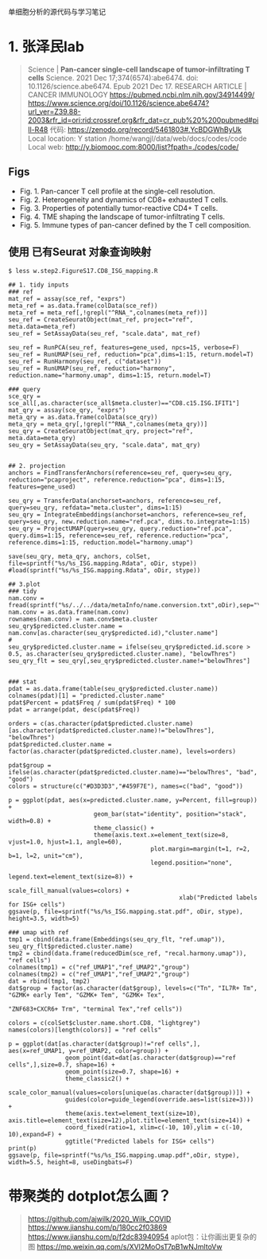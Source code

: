单细胞分析的源代码与学习笔记



# 1. 张泽民lab
> Science | **Pan-cancer single-cell landscape of tumor-infiltrating T cells**
> Science. 2021 Dec 17;374(6574):abe6474. doi: 10.1126/science.abe6474. Epub 2021 Dec 17.
> RESEARCH ARTICLE | CANCER IMMUNOLOGY
> https://pubmed.ncbi.nlm.nih.gov/34914499/
> https://www.science.org/doi/10.1126/science.abe6474?url_ver=Z39.88-2003&rfr_id=ori:rid:crossref.org&rfr_dat=cr_pub%20%200pubmed#pill-R48
> 代码: https://zenodo.org/record/5461803#.YcBDGWhByUk
> Local location: Y station /home/wangjl/data/web/docs/codes/code
> Local web: http://y.biomooc.com:8000/list?fpath=./codes/code/



## Figs
- Fig. 1. Pan-cancer T cell profile at the single-cell resolution. 
- Fig. 2. Heterogeneity and dynamics of CD8+ exhausted T cells.
- Fig. 3. Properties of potentially tumor-reactive CD4+ T cells.
- Fig. 4. TME shaping the landscape of tumor-infiltrating T cells.
- Fig. 5. Immune types of pan-cancer defined by the T cell composition.



## 使用 已有Seurat 对象查询映射
```
$ less w.step2.FigureS17.CD8_ISG_mapping.R

## 1. tidy inputs
### ref
mat_ref = assay(sce_ref, "exprs")
meta_ref = as.data.frame(colData(sce_ref))
meta_ref = meta_ref[,!grepl("^RNA_",colnames(meta_ref))]
seu_ref = CreateSeuratObject(mat_ref, project="ref", meta.data=meta_ref)
seu_ref = SetAssayData(seu_ref, "scale.data", mat_ref)

seu_ref = RunPCA(seu_ref, features=gene_used, npcs=15, verbose=F)
seu_ref = RunUMAP(seu_ref, reduction="pca",dims=1:15, return.model=T)
seu_ref = RunHarmony(seu_ref, c("dataset"))
seu_ref = RunUMAP(seu_ref, reduction="harmony", reduction.name="harmony.umap", dims=1:15, return.model=T)

### query
sce_qry = sce_all[,as.character(sce_all$meta.cluster)=="CD8.c15.ISG.IFIT1"]
mat_qry = assay(sce_qry, "exprs")
meta_qry = as.data.frame(colData(sce_qry))
meta_qry = meta_qry[,!grepl("^RNA_",colnames(meta_qry))]
seu_qry = CreateSeuratObject(mat_qry, project="ref", meta.data=meta_qry)
seu_qry = SetAssayData(seu_qry, "scale.data", mat_qry)


## 2. projection
anchors = FindTransferAnchors(reference=seu_ref, query=seu_qry, reduction="pcaproject", reference.reduction="pca", dims=1:15, features=gene_used) 

seu_qry = TransferData(anchorset=anchors, reference=seu_ref, query=seu_qry, refdata="meta.cluster", dims=1:15)
seu_qry = IntegrateEmbeddings(anchorset=anchors, reference=seu_ref, query=seu_qry, new.reduction.name="ref.pca", dims.to.integrate=1:15)
seu_qry = ProjectUMAP(query=seu_qry, query.reduction="ref.pca", query.dims=1:15, reference=seu_ref, reference.reduction="pca", reference.dims=1:15, reduction.model="harmony.umap")

save(seu_qry, meta_qry, anchors, colSet, file=sprintf("%s/%s_ISG.mapping.Rdata", oDir, stype))
#load(sprintf("%s/%s_ISG.mapping.Rdata", oDir, stype))

## 3.plot
### tidy
nam.conv = fread(sprintf("%s/../../data/metaInfo/name.conversion.txt",oDir),sep="\t",stringsAsFactors=F,header=T)
nam.conv = as.data.frame(nam.conv)
rownames(nam.conv) = nam.conv$meta.cluster
seu_qry$predicted.cluster.name = nam.conv[as.character(seu_qry$predicted.id),"cluster.name"]
#
seu_qry$predicted.cluster.name = ifelse(seu_qry$predicted.id.score > 0.5, as.character(seu_qry$predicted.cluster.name), "belowThres")
seu_qry_flt = seu_qry[,seu_qry$predicted.cluster.name!="belowThres"]


### stat
pdat = as.data.frame(table(seu_qry$predicted.cluster.name))
colnames(pdat)[1] = "predicted.cluster.name"
pdat$Percent = pdat$Freq / sum(pdat$Freq) * 100
pdat = arrange(pdat, desc(pdat$Freq))

orders = c(as.character(pdat$predicted.cluster.name)[as.character(pdat$predicted.cluster.name)!="belowThres"], "belowThres")
pdat$predicted.cluster.name = factor(as.character(pdat$predicted.cluster.name), levels=orders)

pdat$group = ifelse(as.character(pdat$predicted.cluster.name)=="belowThres", "bad", "good")
colors = structure(c("#D3D3D3","#459F7E"), names=c("bad", "good"))

p = ggplot(pdat, aes(x=predicted.cluster.name, y=Percent, fill=group)) +
                        geom_bar(stat="identity", position="stack", width=0.8) +
                        theme_classic() +
                        theme(axis.text.x=element_text(size=8, vjust=1.0, hjust=1.1, angle=60),
                                        plot.margin=margin(t=1, r=2, b=1, l=2, unit="cm"),
                                        legend.position="none",
                                        legend.text=element_text(size=8)) +
                                                scale_fill_manual(values=colors) +
                                                xlab("Predicted labels for ISG+ cells")
ggsave(p, file=sprintf("%s/%s_ISG.mapping.stat.pdf", oDir, stype), height=3.5, width=5)

### umap with ref
tmp1 = cbind(data.frame(Embeddings(seu_qry_flt, "ref.umap")), seu_qry_flt$predicted.cluster.name)
tmp2 = cbind(data.frame(reducedDim(sce_ref, "recal.harmony.umap")), "ref cells")
colnames(tmp1) = c("ref_UMAP1","ref_UMAP2","group")
colnames(tmp2) = c("ref_UMAP1","ref_UMAP2","group")
dat = rbind(tmp1, tmp2)
dat$group = factor(as.character(dat$group), levels=c("Tn", "IL7R+ Tm", "GZMK+ early Tem", "GZMK+ Tem", "GZMK+ Tex",
                                                                           "ZNF683+CXCR6+ Trm", "terminal Tex","ref cells"))

colors = c(colSet$cluster.name.short.CD8, "lightgrey")
names(colors)[length(colors)] = "ref cells"

p = ggplot(dat[as.character(dat$group)!="ref cells",], aes(x=ref_UMAP1, y=ref_UMAP2, color=group)) + 
                geom_point(dat=dat[as.character(dat$group)=="ref cells",],size=0.7, shape=16) +
                geom_point(size=0.7, shape=16) +
                theme_classic2() +
                scale_color_manual(values=colors[unique(as.character(dat$group))]) +
                guides(color=guide_legend(override.aes=list(size=3))) +
                theme(axis.text=element_text(size=10), axis.title=element_text(size=12),plot.title=element_text(size=14)) +
                coord_fixed(ratio=1, xlim=c(-10, 10),ylim = c(-10, 10),expand=F) +
                ggtitle("Predicted labels for ISG+ cells")
print(p)
ggsave(p, file=sprintf("%s/%s_ISG.mapping.umap.pdf",oDir, stype), width=5.5, height=8, useDingbats=F)
```









# 带聚类的 dotplot怎么画？
> https://github.com/ajwilk/2020_Wilk_COVID
> https://www.jianshu.com/p/180cc2f03869
> https://www.jianshu.com/p/f2dc83940954
> aplot包：让你画出更复杂的图 https://mp.weixin.qq.com/s/XVl2MoOsT7pB1wNJmltoVw





